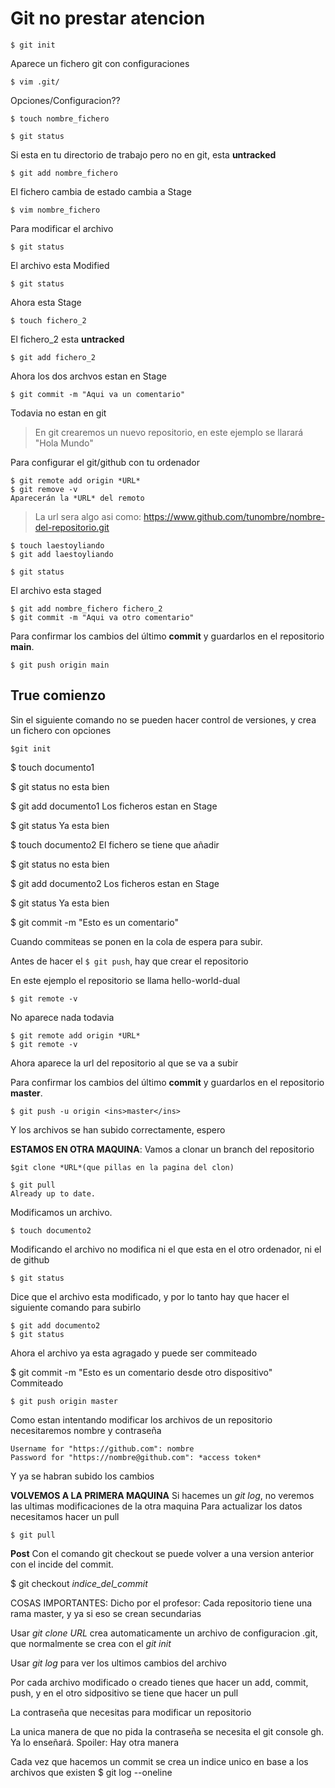 # Git no prestar atencion
```
$ git init
```
Aparece un fichero git con configuraciones
```
$ vim .git/
```
Opciones/Configuracion??
```
$ touch nombre_fichero

$ git status
```
Si esta en tu directorio de trabajo pero no en git, esta **untracked**
```
$ git add nombre_fichero
```
El fichero cambia de estado cambia a Stage
```
$ vim nombre_fichero
```
Para modificar el archivo
```
$ git status
```
El archivo esta Modified
```
$ git status
```
Ahora esta Stage
```
$ touch fichero_2
```
El fichero_2 esta **untracked**
```
$ git add fichero_2
```
Ahora los dos archvos estan en Stage
```
$ git commit -m "Aqui va un comentario"
```
Todavia no estan en git

>En git crearemos un nuevo repositorio, en este ejemplo se llarará "Hola Mundo"



Para configurar el git/github con tu ordenador
```
$ git remote add origin *URL*
$ git remove -v
Aparecerán la *URL* del remoto
```

> La url sera algo asi como:
> https://www.github.com/tunombre/nombre-del-repositorio.git
```
$ touch laestoyliando
$ git add laestoyliando
```
```
$ git status
```
El archivo esta staged
```
$ git add nombre_fichero fichero_2
$ git commit -m "Aqui va otro comentario"
```
Para confirmar los cambios del último **commit** y guardarlos en el repositorio **main**.
```
$ git push origin main
```

## True comienzo

Sin el siguiente comando no se pueden hacer control de versiones, y crea un fichero con opciones
```
$git init
```

$ touch documento1

$ git status
no esta bien

$ git add documento1
Los ficheros estan en Stage

$ git status
Ya esta bien 

$ touch documento2
El fichero se tiene que añadir

$ git status
no esta bien

$ git add documento2
Los ficheros estan en Stage

$ git status
Ya esta bien 

$ git commit -m "Esto es un comentario"

Cuando commiteas se ponen en la cola de espera para subir.


Antes de hacer el `$ git push`, hay que crear el repositorio

En este ejemplo el repositorio se llama hello-world-dual

```
$ git remote -v
```
No aparece nada todavia
```
$ git remote add origin *URL*
$ git remote -v
```
Ahora aparece la url del repositorio al que se va a subir

Para confirmar los cambios del último **commit** y guardarlos en el repositorio **master**.
```
$ git push -u origin <ins>master</ins>
```
Y los archivos se han subido correctamente, espero

**ESTAMOS EN OTRA MAQUINA**: Vamos a clonar un branch del repositorio
```
$git clone *URL*(que pillas en la pagina del clon)
```
```
$ git pull
Already up to date.
```
Modificamos un archivo.
```
$ touch documento2
```
Modificando el archivo no modifica ni el que esta en el otro ordenador, ni el de github
```
$ git status
```
Dice que el archivo esta modificado, y por lo tanto hay que hacer el siguiente comando para subirlo
```
$ git add documento2
$ git status
```
Ahora el archivo ya esta agragado y puede ser commiteado

$ git commit -m "Esto es un comentario desde otro dispositivo"
Commiteado

```
$ git push origin master
```
Como estan intentando modificar los archivos de un repositorio necesitaremos nombre y contraseña
```
Username for "https://github.com": nombre
Password for "https://nombre@github.com": *access token*
```
Y ya se habran subido los cambios

**VOLVEMOS A LA PRIMERA MAQUINA**
Si hacemes un *git log*, no veremos las ultimas modificaciones de la otra maquina
Para actualizar los datos necesitamos hacer un pull
```
$ git pull
```

**Post**
Con el comando git checkout se puede volver a una version anterior con el incide del commit.

$ git checkout *indice_del_commit*


COSAS IMPORTANTES:
Dicho por el profesor: Cada repositorio tiene una rama master, y ya si eso se crean secundarias

Usar *git clone URL* crea automaticamente un archivo de configuracion .git, que normalmente se crea con el *git init*

Usar *git log* para ver los ultimos cambios del archivo

Por cada archivo modificado o creado tienes que hacer un add, commit, push, y en el otro sidpositivo se tiene que hacer un pull

La contraseña que necesitas para modificar un repositorio

La unica manera de que no pida la contraseña se necesita el git console gh. Ya lo enseñará. Spoiler: Hay otra manera

Cada vez que hacemos un commit se crea un indice unico en base a los archivos que existen
$ git log --oneline
